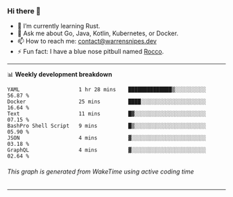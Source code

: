 ### Hi there 👋

- 🌱 I’m currently learning Rust.
- 💬 Ask me about Go, Java, Kotlin, Kubernetes, or Docker.
- 📫 How to reach me: contact@warrensnipes.dev
- ⚡ Fun fact: I have a blue nose pitbull named [Rocco](https://i.imgur.com/iLsSCKu.jpg).

-------

📊 **Weekly development breakdown**
<!--START_SECTION:waka-->

```text
YAML                   1 hr 28 mins    ██████████████▒░░░░░░░░░░   56.87 %
Docker                 25 mins         ████░░░░░░░░░░░░░░░░░░░░░   16.64 %
Text                   11 mins         █▓░░░░░░░░░░░░░░░░░░░░░░░   07.15 %
BashPro Shell Script   9 mins          █▒░░░░░░░░░░░░░░░░░░░░░░░   05.90 %
JSON                   4 mins          ▓░░░░░░░░░░░░░░░░░░░░░░░░   03.18 %
GraphQL                4 mins          ▓░░░░░░░░░░░░░░░░░░░░░░░░   02.64 %
```

<!--END_SECTION:waka-->
###### *This graph is generated from WakeTime using active coding time*
-------
